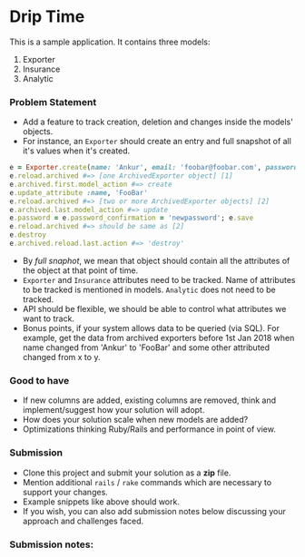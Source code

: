 # Drip Time


This is a sample application. It contains three models:

1. Exporter
2. Insurance
3. Analytic

### Problem Statement
* Add a feature to track creation, deletion and changes inside the models' objects.   
* For instance, an `Exporter` should create an entry and full snapshot of all it's values when it's created.
```ruby
e = Exporter.create(name: 'Ankur', email: 'foobar@foobar.com', password: 'foobar', password_confirmation: 'foobar')
e.reload.archived #=> [one ArchivedExporter object] [1]
e.archived.first.model_action #=> create
e.update_attribute :name, 'FooBar'
e.reload.archived #=> [two or more ArchivedExporter objects] [2]
e.archived.last.model_action #=> update
e.password = e.password_confirmation = 'newpassword'; e.save
e.reload.archived #=> should be same as [2]
e.destroy
e.archived.reload.last.action #=> 'destroy'
```
* By _full snaphot_, we mean that object should contain all the attributes of the object at that point of time. 
* `Exporter` and `Insurance` attributes need to be tracked. Name of attributes to be tracked is mentioned in models. `Analytic` does not need to be tracked.
* API should be flexible, we should be able to control what attributes we want to track.
* Bonus points, if your system allows data to be queried (via SQL). For example, get the data from archived exporters before 1st Jan 2018 when name changed from 'Ankur' to 'FooBar' and some other attributed changed from x to y.

### Good to have
* If new columns are added, existing columns are removed, think and implement/suggest how your solution will adopt.
* How does your solution scale when new models are added?
* Optimizations thinking Ruby/Rails and performance in point of view.   

### Submission
* Clone this project and submit your solution as a **zip** file.
* Mention additional `rails` / `rake` commands which are necessary to support your changes.
* Example snippets like above should work.
* If you wish, you can also add submission notes below discussing your approach and challenges faced.

### Submission notes:
